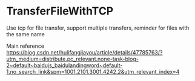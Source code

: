 # TransferFileWithTCP
Use tcp for file transfer, support multiple transfers, reminder for files with the same name

Main reference https://blog.csdn.net/hulifangjiayou/article/details/47785763/?utm_medium=distribute.pc_relevant.none-task-blog-2~default~baidujs_baidulandingword~default-1.no_search_link&spm=1001.2101.3001.4242.2&utm_relevant_index=4
